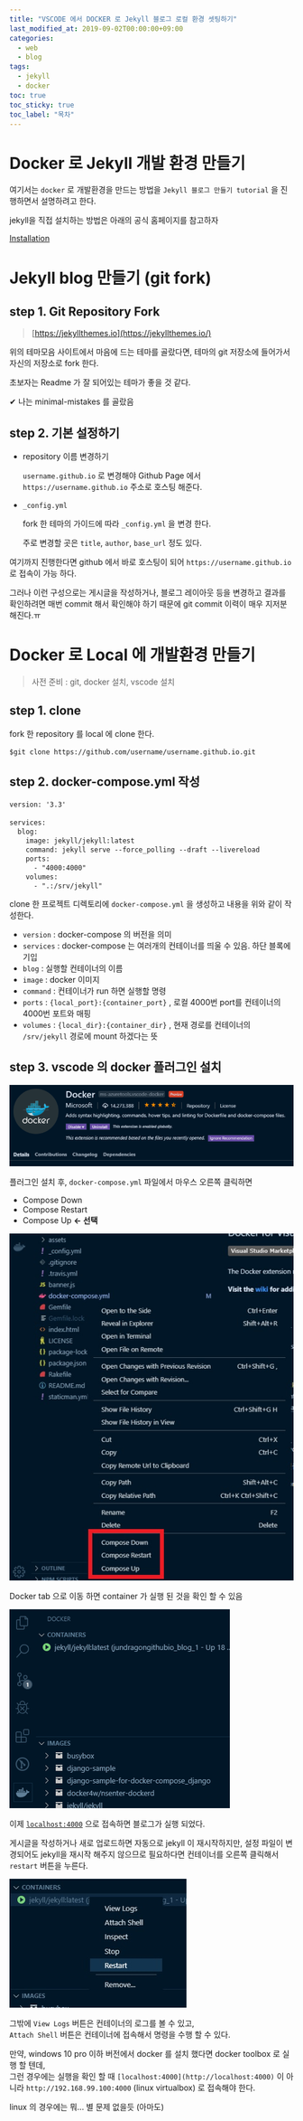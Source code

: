 ```yaml
---
title: "VSCODE 에서 DOCKER 로 Jekyll 블로그 로컬 환경 셋팅하기"
last_modified_at: 2019-09-02T00:00:00+09:00
categories:
  - web
  - blog
tags:
  - jekyll
  - docker
toc: true
toc_sticky: true
toc_label: "목차"
---
```

# Docker 로 Jekyll 개발 환경 만들기

여기서는 `docker` 로 개발환경을 만드는 방법을 `Jekyll 블로그 만들기 tutorial` 을 진행하면서 설명하려고 한다.

jekyll을 직접 설치하는 방법은 아래의 공식 홈페이지를 참고하자

[Installation](https://jekyllrb.com/docs/installation)

# Jekyll blog 만들기 (git fork)

## step 1. Git Repository Fork

> [https://jekyllthemes.io](https://jekyllthemes.io/)

위의 테마모음 사이트에서 마음에 드는 테마를 골랐다면, 테마의 git 저장소에 들어가서 자신의 저장소로 fork 한다.

초보자는 Readme 가 잘 되어있는 테마가 좋을 것 같다.

✔ 나는 minimal-mistakes 를 골랐음

## step 2. 기본 설정하기

- repository 이름 변경하기

    `username.github.io` 로 변경해야 Github Page 에서 `https://username.github.io` 주소로 호스팅 해준다.

- `_config.yml`

    fork 한 테마의 가이드에 따라 `_config.yml` 을 변경 한다.

    주로 변경할 곳은 `title`, `author`, `base_url` 정도 있다.

여기까지 진행한다면 github 에서 바로 호스팅이 되어 `https://username.github.io` 로 접속이 가능 하다.

그러나 이런 구성으로는 게시글을 작성하거나, 블로그 레이아웃 등을 변경하고 결과를 확인하려면 매번 commit 해서 확인해야 하기 때문에 git commit 이력이 매우 지저분해진다.ㅠ

# Docker 로 Local 에 개발환경 만들기
> 사전 준비 : git, docker 설치, vscode 설치

## step 1. clone

fork 한 repository 를 local 에 clone 한다.

    $git clone https://github.com/username/username.github.io.git

## step 2. docker-compose.yml 작성

    version: '3.3'
    
    services:
      blog:
        image: jekyll/jekyll:latest
        command: jekyll serve --force_polling --draft --livereload
        ports:
          - "4000:4000"
        volumes:
          - ".:/srv/jekyll"

clone 한 프로젝트 디렉토리에 `docker-compose.yml` 을 생성하고 내용을 위와 같이 작성한다.

- `version`  : docker-compose 의 버전을 의미
- `services` : docker-compose 는 여러개의 컨테이너를 띄울 수 있음. 하단 블록에 기입
- `blog` : 실행할 컨테이너의 이름
- `image` : docker 이미지
- `command` : 컨테이너가 run 하면 실행할 명령
- `ports` : `{local_port}:{container_port}` , 로컬 4000번 port를 컨테이너의 4000번 포트와 매핑
- `volumes` : `{local_dir}:{container_dir}` , 현재 경로를 컨테이너의 `/srv/jekyll` 경로에 mount 하겠다는 뜻

## step 3. vscode 의 docker 플러그인 설치

![vscode-docker-plugin.jpg](/assets/images/posts/2019-09-02/vscode-docker-plugin.jpg)

플러그인 설치 후, `docker-compose.yml` 파일에서 마우스 오른쪽 클릭하면

- Compose Down
- Compose Restart
- Compose Up **← 선택**

![vscode-docker.jpg](/assets/images/posts/2019-09-02/vscode-docker.jpg)

Docker tab 으로 이동 하면 container 가 실행 된 것을 확인 할 수 있음

![vscode-docker-container.jpg](/assets/images/posts/2019-09-02/vscode-docker-container.jpg)

이제 [`localhost:4000`](http://localhost:4000) 으로 접속하면 블로그가 실행 되었다.

게시글을 작성하거나 새로 업로드하면 자동으로 jekyll 이 재시작하지만, 설정 파일이 변경되어도 jekyll을 재시작 해주지 않으므로 필요하다면 컨테이너를 오른쪽 클릭해서 `restart` 버튼을 누른다.

![vscode-docker-restart.jpg](/assets/images/posts/2019-09-02/vscode-docker-restart.jpg)

그밖에 `View Logs` 버튼은 컨테이너의 로그를 볼 수 있고,  
`Attach Shell` 버튼은 컨테이너에 접속해서 명령을 수행 할 수 있다.

만약, windows 10 pro 이하 버전에서 docker 를 설치 했다면 docker toolbox 로 실행 할 텐데,  
그런 경우에는 실행을 확인 할 때 `[localhost:4000](http://localhost:4000)` 이 아니라 `http://192.168.99.100:4000` (linux virtualbox) 로 접속해야 한다.

linux 의 경우에는 뭐... 별 문제 없을듯 (아마도)